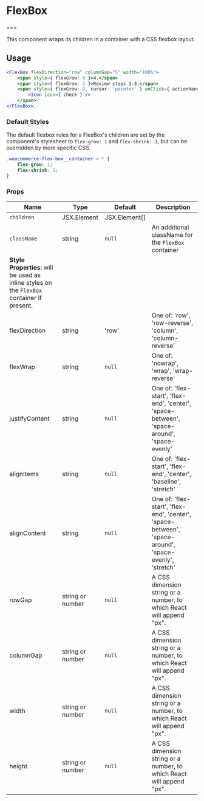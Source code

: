 # FlexBox
===

This component wraps its children in a container with a CSS flexbox layout.

## Usage

```jsx
<FlexBox flexDirection="row" columnGap="5" width="100%">
    <span style={ flexGrow: 0 }>4.</span>
    <span style={ flexGrow: 3 }>Review steps 1-3.</span>
    <span style={ flexGrow: 0, cursor: 'pointer' } onClick={ actionHandler }>
        <Icon icon={ check } />
    </span>
</FlexBox>;
```


### Default Styles

The default flexbox rules for a FlexBox's children are set by the component's stylesheet to `flex-grow: 1` and `flex-shrink: 1`, but can be overridden by more specific CSS.

```css
.woocommerce-flex-box__container > * {
    flex-grow: 1;
    flex-shrink: 1;
}
```

### Props

| Name            | Type     | Default | Description                                                                                                                    |
| --------------- | -------- | ------- | ------------------------------------------------------------------------------------------------------------------------------ |
| `children`      | JSX.Element | JSX.Element[] | | The items to be rendered in the flexbox layout. Override `flexGrow` and `flexShrink` as appropriate for your desired layout. |
| `className`     | string | `null`  | An additional className for the `FlexBox` container |
| **Style Properties:** will be used as inline styles on the `FlexBox` container if present. |
| flexDirection | string | 'row' | One of: 'row', 'row-reverse', 'column', 'column-reverse' |
| flexWrap | string | `null` | One of: 'nowrap', 'wrap', 'wrap-reverse' |
| justifyContent | string | `null` | One of: 'flex-start', 'flex-end', 'center', 'space-between', 'space-around', 'space-evenly' |
| alignItems | string | `null` | One of: 'flex-start', 'flex-end', 'center', 'baseline', 'stretch' |
| alignContent | string | `null` | One of: 'flex-start', 'flex-end', 'center', 'space-between', 'space-around', 'space-evenly', 'stretch' |
| rowGap | string or number | `null` | A CSS dimension string or a number, to which React will append "px". |
| columnGap | string or number | `null` | A CSS dimension string or a number, to which React will append "px". |
| width | string or number | `null` | A CSS dimension string or a number, to which React will append "px". |
| height | string or number | `null` | A CSS dimension string or a number, to which React will append "px". |
